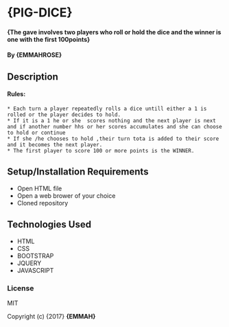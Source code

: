 # {PIG-DICE}

#### {The gave involves two players who roll or hold the dice  and the winner is one with the first 100points}

#### By **{EMMAHROSE}**

## Description

#### Rules:
    * Each turn a player repeatedly rolls a dice untill either a 1 is rolled or the player decides to hold.
    * If it is a 1 he or she  scores nothing and the next player is next and if another number hhs or her scores accumulates and she can choose to hold or continue
    * If she /he chooses to hold ,their turn tota is added to their score and it becomes the next player.
    * The first player to score 100 or more points is the WINNER.


## Setup/Installation Requirements

* Open HTML file
* Open a web brower of your choice
* Cloned repository


## Technologies Used
* HTML
* CSS
* BOOTSTRAP
* JQUERY
* JAVASCRIPT


### License

MIT

Copyright (c) {2017} **{EMMAH}**
